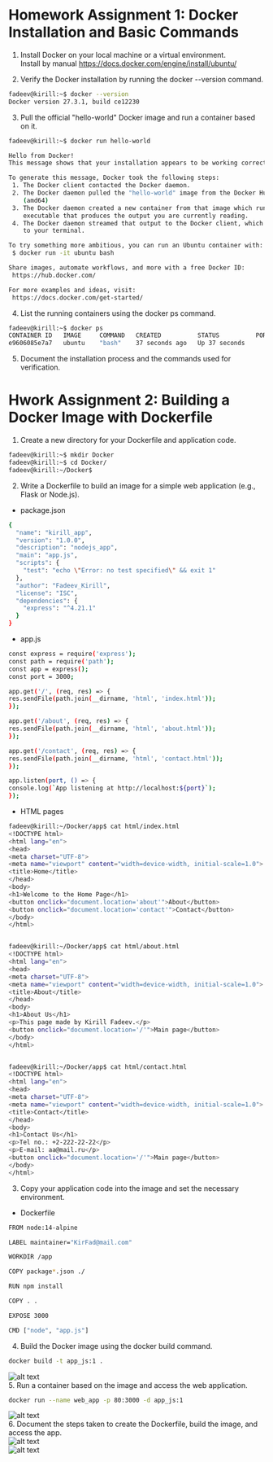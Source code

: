 # Homework Assignment 1: Docker Installation and Basic Commands

1. Install Docker on your local machine or a virtual environment.  
 Install by manual https://docs.docker.com/engine/install/ubuntu/  

2. Verify the Docker installation by running the docker --version command.  
```bash
fadeev@kirill:~$ docker --version
Docker version 27.3.1, build ce12230
```  
3. Pull the official "hello-world" Docker image and run a container based on it.
```bash
fadeev@kirill:~$ docker run hello-world

Hello from Docker!
This message shows that your installation appears to be working correctly.

To generate this message, Docker took the following steps:
 1. The Docker client contacted the Docker daemon.
 2. The Docker daemon pulled the "hello-world" image from the Docker Hub.
    (amd64)
 3. The Docker daemon created a new container from that image which runs the
    executable that produces the output you are currently reading.
 4. The Docker daemon streamed that output to the Docker client, which sent it
    to your terminal.

To try something more ambitious, you can run an Ubuntu container with:
 $ docker run -it ubuntu bash

Share images, automate workflows, and more with a free Docker ID:
 https://hub.docker.com/

For more examples and ideas, visit:
 https://docs.docker.com/get-started/
```
4. List the running containers using the docker ps command.
```bash
fadeev@kirill:~$ docker ps
CONTAINER ID   IMAGE     COMMAND   CREATED          STATUS          PORTS     NAMES
e9606085e7a7   ubuntu    "bash"    37 seconds ago   Up 37 seconds             condescending_jackson
```
5. Document the installation process and the commands used for verification.


# Hwork Assignment 2: Building a Docker Image with Dockerfile

1. Create a new directory for your Dockerfile and application code.
```bash
fadeev@kirill:~$ mkdir Docker
fadeev@kirill:~$ cd Docker/
fadeev@kirill:~/Docker$
```
2. Write a Dockerfile to build an image for a simple web application (e.g., Flask or Node.js).
  *  package.json
```bash
{
  "name": "kirill_app",
  "version": "1.0.0",
  "description": "nodejs_app",
  "main": "app.js",
  "scripts": {
    "test": "echo \"Error: no test specified\" && exit 1"
  },
  "author": "Fadeev_Kirill",
  "license": "ISC",
  "dependencies": {
    "express": "^4.21.1"
  }
}
```
  * app.js
```bash
const express = require('express');
const path = require('path');
const app = express();
const port = 3000;

app.get('/', (req, res) => {
res.sendFile(path.join(__dirname, 'html', 'index.html'));
});

app.get('/about', (req, res) => {
res.sendFile(path.join(__dirname, 'html', 'about.html'));
});

app.get('/contact', (req, res) => {
res.sendFile(path.join(__dirname, 'html', 'contact.html'));
});

app.listen(port, () => {
console.log(`App listening at http://localhost:${port}`);
});
```
  * HTML pages
```bash
fadeev@kirill:~/Docker/app$ cat html/index.html
<!DOCTYPE html>
<html lang="en">
<head>
<meta charset="UTF-8">
<meta name="viewport" content="width=device-width, initial-scale=1.0">
<title>Home</title>
</head>
<body>
<h1>Welcome to the Home Page</h1>
<button onclick="document.location='about'">About</button>
<button onclick="document.location='contact'">Contact</button>
</body>
</html>


fadeev@kirill:~/Docker/app$ cat html/about.html
<!DOCTYPE html>
<html lang="en">
<head>
<meta charset="UTF-8">
<meta name="viewport" content="width=device-width, initial-scale=1.0">
<title>About</title>
</head>
<body>
<h1>About Us</h1>
<p>This page made by Kirill Fadeev.</p>
<button onclick="document.location='/'">Main page</button>
</body>
</html>


fadeev@kirill:~/Docker/app$ cat html/contact.html
<!DOCTYPE html>
<html lang="en">
<head>
<meta charset="UTF-8">
<meta name="viewport" content="width=device-width, initial-scale=1.0">
<title>Contact</title>
</head>
<body>
<h1>Contact Us</h1>
<p>Tel no.: +2-222-22-22</p>
<p>E-mail: aa@mail.ru</p>
<button onclick="document.location='/'">Main page</button>
</body>
</html>
```
3. Copy your application code into the image and set the necessary environment.
  * Dockerfile
```bash
FROM node:14-alpine

LABEL maintainer="KirFad@mail.com"

WORKDIR /app

COPY package*.json ./

RUN npm install

COPY . .

EXPOSE 3000

CMD ["node", "app.js"]
```
4. Build the Docker image using the docker build command.  
```bash
docker build -t app_js:1 .
```
![alt text](https://github.com/Pro100chok91/sa.it-academy.by/blob/md-sa2-29-24/Kirill_Fadeev/07.Docker/img/1.jpg)  
5. Run a container based on the image and access the web application.  
```bash
docker run --name web_app -p 80:3000 -d app_js:1
```
![alt text](https://github.com/Pro100chok91/sa.it-academy.by/blob/md-sa2-29-24/Kirill_Fadeev/07.Docker/img/2.jpg)  
6. Document the steps taken to create the Dockerfile, build the image, and access the app.  
![alt text](https://github.com/Pro100chok91/sa.it-academy.by/blob/md-sa2-29-24/Kirill_Fadeev/07.Docker/img/3.jpg)  
![alt text](https://github.com/Pro100chok91/sa.it-academy.by/blob/md-sa2-29-24/Kirill_Fadeev/07.Docker/img/4.jpg)  